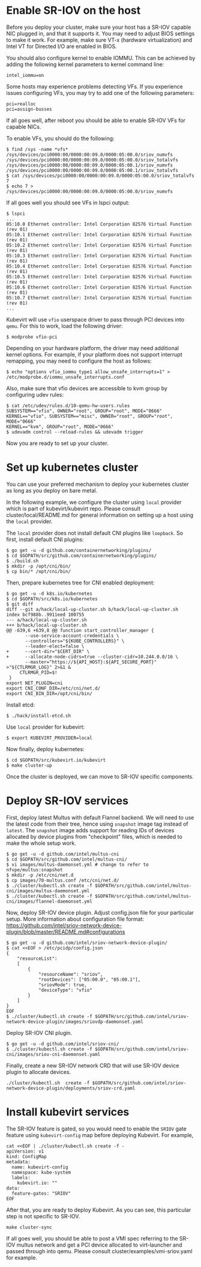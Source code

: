 # Enable SR-IOV on the host

Before you deploy your cluster, make sure your host has a SR-IOV capable NIC
plugged in, and that it supports it. You may need to adjust BIOS settings to
make it work. For example, make sure VT-x (hardware virtualization) and Intel
VT for Directed I/O are enabled in BIOS.

You should also configure kernel to enable IOMMU. This can be achieved by
adding the following kernel parameters to kernel command line:

```
intel_iommu=on
```

Some hosts may experience problems detecting VFs. If you experience issues
configuring VFs, you may try to add one of the following parameters:

```
pci=realloc
pci=assign-busses
```

If all goes well, after reboot you should be able to enable SR-IOV VFs for
capable NICs.

To enable VFs, you should do the following:
```
$ find /sys -name *vfs*
/sys/devices/pci0000:00/0000:00:09.0/0000:05:00.0/sriov_numvfs
/sys/devices/pci0000:00/0000:00:09.0/0000:05:00.0/sriov_totalvfs
/sys/devices/pci0000:00/0000:00:09.0/0000:05:00.1/sriov_numvfs
/sys/devices/pci0000:00/0000:00:09.0/0000:05:00.1/sriov_totalvfs
$ cat /sys/devices/pci0000:00/0000:00:09.0/0000:05:00.0/sriov_totalvfs
7
$ echo 7 > /sys/devices/pci0000:00/0000:00:09.0/0000:05:00.0/sriov_numvfs
```

If all goes well you should see VFs in lspci output:

```
$ lspci
...
05:10.0 Ethernet controller: Intel Corporation 82576 Virtual Function (rev 01)
05:10.1 Ethernet controller: Intel Corporation 82576 Virtual Function (rev 01)
05:10.2 Ethernet controller: Intel Corporation 82576 Virtual Function (rev 01)
05:10.3 Ethernet controller: Intel Corporation 82576 Virtual Function (rev 01)
05:10.4 Ethernet controller: Intel Corporation 82576 Virtual Function (rev 01)
05:10.5 Ethernet controller: Intel Corporation 82576 Virtual Function (rev 01)
05:10.6 Ethernet controller: Intel Corporation 82576 Virtual Function (rev 01)
05:10.7 Ethernet controller: Intel Corporation 82576 Virtual Function (rev 01)
...
```

Kubevirt will use `vfio` userspace driver to pass through PCI devices into
`qemu`. For this to work, load the following driver:

```
$ modprobe vfio-pci
```

Depending on your hardware platform, the driver may need additional kernel
options. For example, if your platform does not support interrupt remapping,
you may need to configure the host as follows:

```
$ echo "options vfio_iommu_type1 allow_unsafe_interrupts=1" > /etc/modprobe.d/iommu_unsafe_interrupts.conf
```

Also, make sure that vfio devices are accessible to kvm group by configuring udev rules:

```
$ cat /etc/udev/rules.d/10-qemu-hw-users.rules
SUBSYSTEM=="vfio", OWNER="root", GROUP="root", MODE="0666"
KERNEL=="vfio", SUBSYSTEM=="misc", OWNER="root", GROUP="root", MODE="0666"
KERNEL=="kvm", GROUP="root", MODE="0666"
$ udevadm control --reload-rules && udevadm trigger
```

Now you are ready to set up your cluster.

# Set up kubernetes cluster

You can use your preferred mechanism to deploy your kubernetes cluster as long
as you deploy on bare metal.

In the following example, we configure the cluster using `local` provider which
is part of kubevirt/kubevirt repo. Please consult cluster/local/README.md for
general information on setting up a host using the `local` provider.

The `local` provider does not install default CNI plugins like `loopback`. So
first, install default CNI plugins:

```
$ go get -u -d github.com/containernetworking/plugins/
$ cd $GOPATH/src/github.com/containernetworking/plugins/
$ ./build.sh
$ mkdir -p /opt/cni/bin/
$ cp bin/* /opt/cni/bin/
```

Then, prepare kubernetes tree for CNI enabled deployment:

```
$ go get -u -d k8s.io/kubernetes
$ cd $GOPATH/src/k8s.io/kubernetes
$ git diff
diff --git a/hack/local-up-cluster.sh b/hack/local-up-cluster.sh
index bcf988b..9911eed 100755
--- a/hack/local-up-cluster.sh
+++ b/hack/local-up-cluster.sh
@@ -639,6 +639,8 @@ function start_controller_manager {
       --use-service-account-credentials \
       --controllers="${KUBE_CONTROLLERS}" \
       --leader-elect=false \
+      --cert-dir="$CERT_DIR" \
+      --allocate-node-cidrs=true --cluster-cidr=10.244.0.0/16 \
       --master="https://${API_HOST}:${API_SECURE_PORT}" >"${CTLRMGR_LOG}" 2>&1 &
     CTLRMGR_PID=$!
 }
export NET_PLUGIN=cni
export CNI_CONF_DIR=/etc/cni/net.d/
export CNI_BIN_DIR=/opt/cni/bin/
```

Install etcd:

```
$ ./hack/install-etcd.sh
```

Use `local` provider for kubevirt:

```
$ export KUBEVIRT_PROVIDER=local
```

Now finally, deploy kubernetes:

```
$ cd $GOPATH/src/kubevirt.io/kubevirt
$ make cluster-up
```

Once the cluster is deployed, we can move to SR-IOV specific components.

# Deploy SR-IOV services

First, deploy latest Multus with default Flannel backend. We will need to use
the latest code from their tree, hence using `snapshot` image tag instead of
`latest`. The `snapshot` image adds support for reading IDs of devices
allocated by device plugins from "checkpoint" files, which is needed to make
the whole setup work.

```
$ go get -u -d github.com/intel/multus-cni
$ cd $GOPATH/src/github.com/intel/multus-cni/
$ vi images/multus-daemonset.yml # change to refer to nfvpe/multus:snapshot
$ mkdir -p /etc/cni/net.d
$ cp images/70-multus.conf /etc/cni/net.d/
$ ./cluster/kubectl.sh create -f $GOPATH/src/github.com/intel/multus-cni/images/multus-daemonset.yml
$ ./cluster/kubectl.sh create -f $GOPATH/src/github.com/intel/multus-cni/images/flannel-daemonset.yml
```

Now, deploy SR-IOV device plugin. Adjust config.json file for your particular
setup. More information about configuration file format:
https://github.com/intel/sriov-network-device-plugin/blob/master/README.md#configurations

```
$ go get -u -d github.com/intel/sriov-network-device-plugin/
$ cat <<EOF > /etc/pcidp/config.json
{
    "resourceList":
    [
        {
            "resourceName": "sriov",
            "rootDevices": ["05:00.0", "05:00.1"],
            "sriovMode": true,
            "deviceType": "vfio"
        }
    ]
}
EOF
$ ./cluster/kubectl.sh create -f $GOPATH/src/github.com/intel/sriov-network-device-plugin/images/sriovdp-daemonset.yaml
```

Deploy SR-IOV CNI plugin.

```
$ go get -u -d github.com/intel/sriov-cni/
$ ./cluster/kubectl.sh create -f $GOPATH/src/github.com/intel/sriov-cni/images/sriov-cni-daemonset.yaml
```

Finally, create a new SR-IOV network CRD that will use SR-IOV device plugin to allocate devices.

```
./cluster/kubectl.sh  create -f $GOPATH/src/github.com/intel/sriov-network-device-plugin/deployments/sriov-crd.yaml
```

# Install kubevirt services

The SR-IOV feature is gated, so you would need to enable the `SRIOV` gate
feature using `kubevirt-config` map before deploying Kubevirt. For example,

```
cat <<EOF | ./cluster/kubectl.sh create -f -
apiVersion: v1
kind: ConfigMap
metadata:
  name: kubevirt-config
  namespace: kube-system
  labels:
    kubevirt.io: ""
data:
  feature-gates: "SRIOV"
EOF
```

After that, you are ready to deploy Kubevirt. As you can see, this particular
step is not specific to SR-IOV.

```
make cluster-sync
```

If all goes well, you should be able to post a VMI spec referring to the SR-IOV
multus network and get a PCI device allocated to virt-launcher and passed
through into qemu. Please consult cluster/examples/vmi-sriov.yaml for example.
